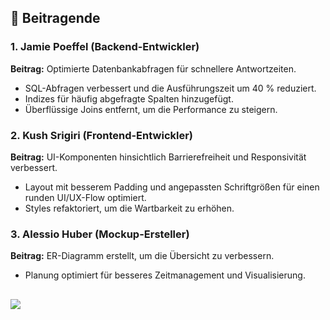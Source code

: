 ## 👥 Beitragende

### 1. Jamie Poeffel (Backend-Entwickler) 
**Beitrag:** Optimierte Datenbankabfragen für schnellere Antwortzeiten.  
- SQL-Abfragen verbessert und die Ausführungszeit um 40 % reduziert.  
- Indizes für häufig abgefragte Spalten hinzugefügt.  
- Überflüssige Joins entfernt, um die Performance zu steigern.  

### 2. Kush Srigiri (Frontend-Entwickler)
**Beitrag:** UI-Komponenten hinsichtlich Barrierefreiheit und Responsivität verbessert.  
- Layout mit besserem Padding und angepassten Schriftgrößen für einen runden UI/UX-Flow optimiert.  
- Styles refaktoriert, um die Wartbarkeit zu erhöhen.  

### 3. Alessio Huber (Mockup-Ersteller)  
**Beitrag:** ER-Diagramm erstellt, um die Übersicht zu verbessern.  
- Planung optimiert für besseres Zeitmanagement und Visualisierung.  

##

<a href="https://github.com/kush-srigiri/pss/graphs/contributors">
  <img src="https://contrib.rocks/image?&columns=25&max=10000&&repo=kush-srigiri/pss" />
</a>
